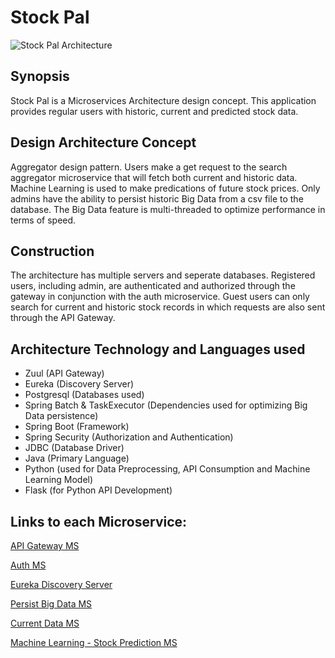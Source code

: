 # Stock Pal 
![Stock Pal Architecture](https://github.com/mrkwapo/StockPal-MS/blob/master/stockpal%20architecture.jpg "Stock Pal Architecture")
## Synopsis
Stock Pal is a Microservices Architecture design concept. This application provides regular users with historic, current and predicted stock data. 

## Design Architecture Concept
Aggregator design pattern. Users make a get request to the search aggregator microservice that will fetch both current and historic data. Machine Learning is used to make predications of future stock prices. Only admins have the ability to persist historic Big Data from a csv file to the database. The Big Data feature is multi-threaded to optimize performance in terms of speed.

## Construction
The architecture has multiple servers and seperate databases. Registered users, including admin, are authenticated and authorized through the gateway in conjunction with the auth microservice. Guest users can only search for current and historic stock records in which requests are also sent through the API Gateway.

## Architecture Technology and Languages used 
* Zuul (API Gateway)
* Eureka (Discovery Server) 
* Postgresql (Databases used)
* Spring Batch & TaskExecutor (Dependencies used for optimizing Big Data persistence)
* Spring Boot (Framework)
* Spring Security (Authorization and Authentication)
* JDBC (Database Driver)
* Java (Primary Language)
* Python (used for Data Preprocessing, API Consumption and Machine Learning Model)
* Flask (for Python API Development)

## Links to each Microservice:

[API Gateway MS](https://github.com/mrkwapo/spring-batch-microservice)

[Auth MS](https://github.com/mrkwapo/auth-gateway-ms)

[Eureka Discovery Server](https://github.com/mrkwapo/eureka-server-microservice)

[Persist Big Data MS](https://github.com/mrkwapo/spring-batch-microservice)

[Current Data MS](https://github.com/mrkwapo/current-stock-microservice-python)

[Machine Learning - Stock Prediction MS](https://github.com/mrkwapo/tensorflow-stock-prediction-ml-model)
